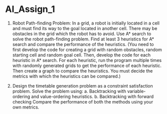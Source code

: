# AI_Assign_1
1. Robot Path-finding Problem: In a grid, a robot is initially located in a cell and must find 
its way to the goal located in another cell. There may be obstacles in the grid which the 
robot has to avoid. 
Use A* search to solve the robot path-finding problem. Find at least 3 heuristics for A* 
search and compare the performance of the heuristics. 
(You need to first develop the code for creating a grid with random obstacles, random 
starting cell and random goal cell. Then, develop the code for each heuristic in A* search. 
For each heuristic, run the program multiple times with randomly generated grids to get 
the performance of each heuristic. Then create a graph to compare the heuristics. You must 
decide the metrics with which the heuristics can be compared.)



2. Design the timetable generation problem as a constraint satisfaction problem. Solve the 
problem using: 
a. Backtracking with variable-ordering and value-ordering heuristics. 
b. Backtracking with forward checking 
Compare the performance of both the methods using your own metrics.
